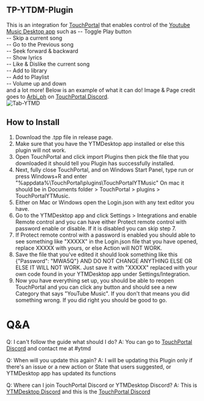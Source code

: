 ## TP-YTDM-Plugin
This is an integration for [TouchPortal](https://www.touch-portal.com/) that enables control of the [Youtube Music Desktop app](https://ytmdesktop.app) such as
-- Toggle Play button\
-- Skip a current song\
-- Go to the Previous song\
-- Seek forward & backward\
-- Show lyrics\
-- Like & Dislike the current song\
-- Add to library\
-- Add to Playlist\
-- Volume up and down\
and a lot more! Below is an example of what it can do! Image & Page credit goes to [Arbi_ph](arbibarbarona@gmail.com)  on [TouchPortal Discord](https://discord.gg/MgxQb8r).\
![Tab-YTMD](https://user-images.githubusercontent.com/55416314/107865596-001dec00-6e1d-11eb-8896-07fd6ee6ad9a.png)

## How to Install
1. Download the .tpp file in release page.
2. Make sure that you have the YTMDesktop app installed or else this plugin will not work.
3. Open TouchPortal and click import Plugins then pick the file that you downloaded it should tell you Plugin has successfully installed.
4. Next, fully close TouchPortal, and on Windows Start Panel, type run or press Windows+R and enter "%appdata%\TouchPortal\plugins\TouchPortalYTMusic" On mac it should be in Documents folder > TouchPortal > plugins > TouchPortalYTMusic.
5. Either on Mac or Windows open the Login.json with any text editor you have.
6. Go to the YTMDesktop app and click Settings > Integrations and enable Remote control and you can have either Protect remote control with password enable or disable.    If it is disabled you can skip step 7.
7. If Protect remote control with a password is enabled you should able to see something like "XXXXX" in the Login.json file that you have opened, replace XXXXX with yours, or else Action will NOT WORK.
8. Save the file that you've edited it should look something like this {"Password": "MWA5Q"} AND DO NOT CHANGE ANYTHING ELSE OR ELSE IT WILL NOT WORK. Just save it with "XXXXX" replaced with your own code found in your YTMDesktop app under Settings/Integration.
9. Now you have everything set up, you should be able to reopen TouchPortal and you can click any button and should see a new Category that says "YouTube Music". If you don't that means you did something wrong. If you did right you should be good to go.

# Q&A
Q: I can't follow the guide what should I do?
A: You can go to [TouchPortal Discord](https://discord.gg/MgxQb8r) and contact me at #ytmd

Q: When will you update this again?
A: I will be updating this Plugin only if there's an issue or a new action or State that users suggested, or YTMDesktop app has updated its functions

Q: Where can I join TouchPortal Discord or YTMDesktop Discord?
A: This is [YTMDesktop Discord](https://discord.gg/jEdRHKg7bG) and this is the [TouchPortal Discord](https://discord.gg/MgxQb8r)
